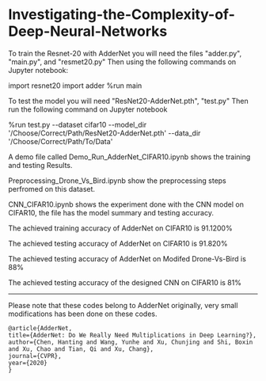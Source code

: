 # Investigating-the-Complexity-of-Deep-Neural-Networks

To train the Resnet-20 with AdderNet you will need the files "adder.py", "main.py", and "resmet20.py" Then using the following commands on Jupyter notebook:

import resnet20
import adder
%run main 

To test the model you will need "ResNet20-AdderNet.pth", "test.py" Then run the following command on Jupyter notebook

%run test.py --dataset cifar10 --model_dir '/Choose/Correct/Path/ResNet20-AdderNet.pth' --data_dir '/Choose/Correct/Path/To/Data'

A demo file called Demo_Run_AdderNet_CIFAR10.ipynb shows the training and testing Results. 

Preprocessing_Drone_Vs_Bird.ipynb  show the preprocessing steps perfromed on this dataset.

CNN_CIFAR10.ipynb  shows the experiment done with the CNN model on CIFAR10, the file has the model summary and testing accuracy.


The achieved training accuracy of AdderNet on CIFAR10 is 91.1200%

The achieved testing accuracy of AdderNet on CIFAR10 is 91.820%

The achieved testing accuracy of AdderNet on Modifed Drone-Vs-Bird is 88%

The achieved testing accuracy of the designed CNN on CIFAR10 is 81%




------------------------------------------------------------------------------------------------------------------
Please note that these codes belong to AdderNet originally, very small modifications has been done on these codes.




	@article{AdderNet,
	title={AdderNet: Do We Really Need Multiplications in Deep Learning?},
	author={Chen, Hanting and Wang, Yunhe and Xu, Chunjing and Shi, Boxin and Xu, Chao and Tian, Qi and Xu, Chang},
	journal={CVPR},
	year={2020}
	}
